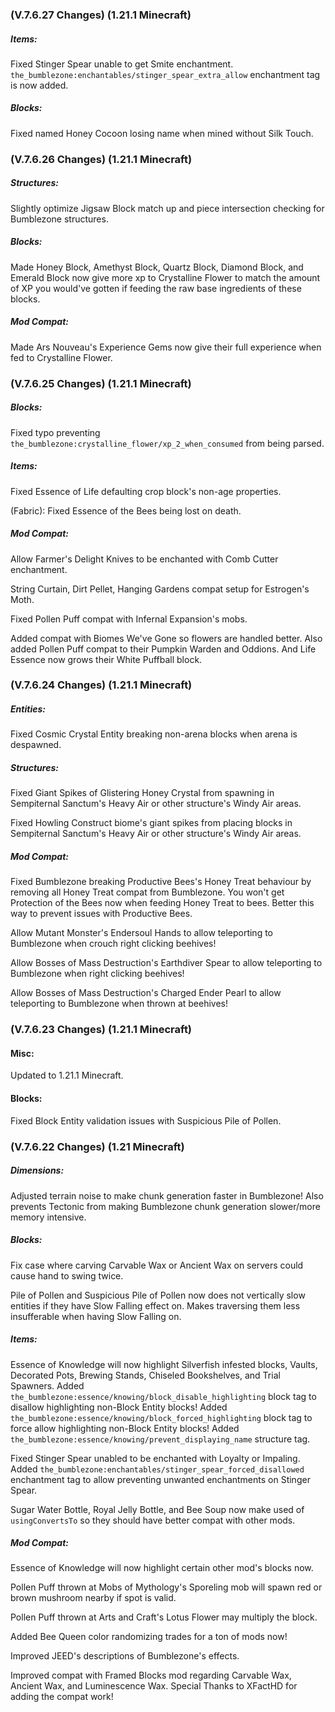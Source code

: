 ### **(V.7.6.27 Changes) (1.21.1 Minecraft)**

##### Items:
Fixed Stinger Spear unable to get Smite enchantment. `the_bumblezone:enchantables/stinger_spear_extra_allow` enchantment tag is now added.

##### Blocks:
Fixed named Honey Cocoon losing name when mined without Silk Touch.


### **(V.7.6.26 Changes) (1.21.1 Minecraft)**

##### Structures:
Slightly optimize Jigsaw Block match up and piece intersection checking for Bumblezone structures.

##### Blocks:
Made Honey Block, Amethyst Block, Quartz Block, Diamond Block, and Emerald Block now give more xp to Crystalline Flower 
 to match the amount of XP you would've gotten if feeding the raw base ingredients of these blocks.

##### Mod Compat:
Made Ars Nouveau's Experience Gems now give their full experience when fed to Crystalline Flower.


### **(V.7.6.25 Changes) (1.21.1 Minecraft)**

##### Blocks:
Fixed typo preventing `the_bumblezone:crystalline_flower/xp_2_when_consumed` from being parsed.

##### Items:
Fixed Essence of Life defaulting crop block's non-age properties.

(Fabric): Fixed Essence of the Bees being lost on death.

##### Mod Compat:
Allow Farmer's Delight Knives to be enchanted with Comb Cutter enchantment.

String Curtain, Dirt Pellet, Hanging Gardens compat setup for Estrogen's Moth.

Fixed Pollen Puff compat with Infernal Expansion's mobs.

Added compat with Biomes We've Gone so flowers are handled better. 
 Also added Pollen Puff compat to their Pumpkin Warden and Oddions.
 And Life Essence now grows their White Puffball block.


### **(V.7.6.24 Changes) (1.21.1 Minecraft)**

##### Entities:
Fixed Cosmic Crystal Entity breaking non-arena blocks when arena is despawned.

##### Structures:
Fixed Giant Spikes of Glistering Honey Crystal from spawning in Sempiternal Sanctum's Heavy Air or other structure's Windy Air areas.

Fixed Howling Construct biome's giant spikes from placing blocks in Sempiternal Sanctum's Heavy Air or other structure's Windy Air areas.

##### Mod Compat:
Fixed Bumblezone breaking Productive Bees's Honey Treat behaviour by removing all Honey Treat compat from Bumblezone.
 You won't get Protection of the Bees now when feeding Honey Treat to bees. Better this way to prevent issues with Productive Bees.

Allow Mutant Monster's Endersoul Hands to allow teleporting to Bumblezone when crouch right clicking beehives!

Allow Bosses of Mass Destruction's Earthdiver Spear to allow teleporting to Bumblezone when right clicking beehives!

Allow Bosses of Mass Destruction's Charged Ender Pearl to allow teleporting to Bumblezone when thrown at beehives!


### **(V.7.6.23 Changes) (1.21.1 Minecraft)**

#### Misc:
Updated to 1.21.1 Minecraft.

#### Blocks:
Fixed Block Entity validation issues with Suspicious Pile of Pollen.


### **(V.7.6.22 Changes) (1.21 Minecraft)**

##### Dimensions:
Adjusted terrain noise to make chunk generation faster in Bumblezone!
 Also prevents Tectonic from making Bumblezone chunk generation slower/more memory intensive.

##### Blocks:
Fix case where carving Carvable Wax or Ancient Wax on servers could cause hand to swing twice.

Pile of Pollen and Suspicious Pile of Pollen now does not vertically slow entities if they have Slow Falling effect on.
 Makes traversing them less insufferable when having Slow Falling on.

##### Items:
Essence of Knowledge will now highlight Silverfish infested blocks, Vaults, Decorated Pots, Brewing Stands, Chiseled Bookshelves, and Trial Spawners.
 Added `the_bumblezone:essence/knowing/block_disable_highlighting` block tag to disallow highlighting non-Block Entity blocks!
 Added `the_bumblezone:essence/knowing/block_forced_highlighting` block tag to force allow highlighting non-Block Entity blocks!
 Added `the_bumblezone:essence/knowing/prevent_displaying_name` structure tag.

Fixed Stinger Spear unabled to be enchanted with Loyalty or Impaling.
 Added `the_bumblezone:enchantables/stinger_spear_forced_disallowed` enchantment tag to allow preventing unwanted enchantments on Stinger Spear.

Sugar Water Bottle, Royal Jelly Bottle, and Bee Soup now make used of `usingConvertsTo` so they should have better compat with other mods.

##### Mod Compat:
Essence of Knowledge will now highlight certain other mod's blocks now.

Pollen Puff thrown at Mobs of Mythology's Sporeling mob will spawn red or brown mushroom nearby if spot is valid.

Pollen Puff thrown at Arts and Craft's Lotus Flower may multiply the block.

Added Bee Queen color randomizing trades for a ton of mods now!

Improved JEED's descriptions of Bumblezone's effects.

Improved compat with Framed Blocks mod regarding Carvable Wax, Ancient Wax, and Luminescence Wax. Special Thanks to XFactHD for adding the compat work!

